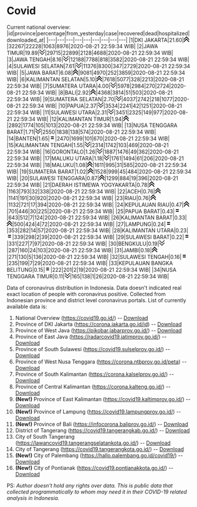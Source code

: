 # Covid
Current national overview:
|id|province|percentage|from_yesterday|case|recovered|dead|hospitalized|downloaded_at|
|---|---|---|---|---|---|---|---|---|
|1|DKI JAKARTA|21.60|![up](https://github.com/ariefrachmannn/covid/raw/master/img/rsz_img_186982.png)|32267|22228|1063|8976|2020-08-21 22:59:34 WIB|
|2|JAWA TIMUR|19.89|![down](https://github.com/ariefrachmannn/covid/raw/master/img/rsz_down.png)|29715|22899|2128|4688|2020-08-21 22:59:34 WIB|
|3|JAWA TENGAH|8.16|![down](https://github.com/ariefrachmannn/covid/raw/master/img/rsz_down.png)|12188|7788|818|3582|2020-08-21 22:59:34 WIB|
|4|SULAWESI SELATAN|7.61|![down](https://github.com/ariefrachmannn/covid/raw/master/img/rsz_down.png)|11376|8300|347|2729|2020-08-21 22:59:34 WIB|
|5|JAWA BARAT|6.08|![up](https://github.com/ariefrachmannn/covid/raw/master/img/rsz_img_186982.png)|9081|4970|252|3859|2020-08-21 22:59:34 WIB|
|6|KALIMANTAN SELATAN|5.10|![up](https://github.com/ariefrachmannn/covid/raw/master/img/rsz_img_186982.png)|7618|5077|328|2213|2020-08-21 22:59:34 WIB|
|7|SUMATERA UTARA|4.00|![down](https://github.com/ariefrachmannn/covid/raw/master/img/rsz_down.png)|5978|2984|270|2724|2020-08-21 22:59:34 WIB|
|8|BALI|2.92|![up](https://github.com/ariefrachmannn/covid/raw/master/img/rsz_img_186982.png)|4368|3814|51|503|2020-08-21 22:59:34 WIB|
|9|SUMATERA SELATAN|2.70|![down](https://github.com/ariefrachmannn/covid/raw/master/img/rsz_down.png)|4037|2742|218|1077|2020-08-21 22:59:34 WIB|
|10|PAPUA|2.37|![down](https://github.com/ariefrachmannn/covid/raw/master/img/rsz_down.png)|3534|2241|42|1251|2020-08-21 22:59:34 WIB|
|11|SULAWESI UTARA|2.31|![down](https://github.com/ariefrachmannn/covid/raw/master/img/rsz_down.png)|3451|2325|149|977|2020-08-21 22:59:34 WIB|
|12|KALIMANTAN TIMUR|1.94|![up](https://github.com/ariefrachmannn/covid/raw/master/img/rsz_img_186982.png)|2892|1774|105|1013|2020-08-21 22:59:34 WIB|
|13|NUSA TENGGARA BARAT|1.71|![down](https://github.com/ariefrachmannn/covid/raw/master/img/rsz_down.png)|2550|1838|138|574|2020-08-21 22:59:34 WIB|
|14|BANTEN|1.65|![equal](https://github.com/ariefrachmannn/covid/raw/master/img/rsz_equal.png)|2470|1699|101|670|2020-08-21 22:59:34 WIB|
|15|KALIMANTAN TENGAH|1.55|![down](https://github.com/ariefrachmannn/covid/raw/master/img/rsz_down.png)|2314|1742|103|469|2020-08-21 22:59:34 WIB|
|16|GORONTALO|1.26|![down](https://github.com/ariefrachmannn/covid/raw/master/img/rsz_down.png)|1887|1476|49|362|2020-08-21 22:59:34 WIB|
|17|MALUKU UTARA|1.18|![down](https://github.com/ariefrachmannn/covid/raw/master/img/rsz_down.png)|1761|1494|61|206|2020-08-21 22:59:34 WIB|
|18|MALUKU|1.08|![up](https://github.com/ariefrachmannn/covid/raw/master/img/rsz_img_186982.png)|1611|995|31|585|2020-08-21 22:59:34 WIB|
|19|SUMATERA BARAT|1.02|![up](https://github.com/ariefrachmannn/covid/raw/master/img/rsz_img_186982.png)|1528|999|45|484|2020-08-21 22:59:34 WIB|
|20|SULAWESI TENGGARA|0.87|![up](https://github.com/ariefrachmannn/covid/raw/master/img/rsz_img_186982.png)|1299|884|19|396|2020-08-21 22:59:34 WIB|
|21|DAERAH ISTIMEWA YOGYAKARTA|0.78|![up](https://github.com/ariefrachmannn/covid/raw/master/img/rsz_img_186982.png)|1163|793|32|338|2020-08-21 22:59:34 WIB|
|22|ACEH|0.76|![up](https://github.com/ariefrachmannn/covid/raw/master/img/rsz_img_186982.png)|1141|191|30|920|2020-08-21 22:59:34 WIB|
|23|RIAU|0.76|![up](https://github.com/ariefrachmannn/covid/raw/master/img/rsz_img_186982.png)|1132|721|17|394|2020-08-21 22:59:34 WIB|
|24|KEPULAUAN RIAU|0.47|![up](https://github.com/ariefrachmannn/covid/raw/master/img/rsz_img_186982.png)|701|446|30|225|2020-08-21 22:59:34 WIB|
|25|PAPUA BARAT|0.43|![equal](https://github.com/ariefrachmannn/covid/raw/master/img/rsz_equal.png)|643|512|7|124|2020-08-21 22:59:34 WIB|
|26|KALIMANTAN BARAT|0.33|![up](https://github.com/ariefrachmannn/covid/raw/master/img/rsz_img_186982.png)|500|424|4|72|2020-08-21 22:59:34 WIB|
|27|LAMPUNG|0.24|![equal](https://github.com/ariefrachmannn/covid/raw/master/img/rsz_equal.png)|353|282|14|57|2020-08-21 22:59:34 WIB|
|28|KALIMANTAN UTARA|0.23|![equal](https://github.com/ariefrachmannn/covid/raw/master/img/rsz_equal.png)|339|298|2|39|2020-08-21 22:59:34 WIB|
|29|SULAWESI BARAT|0.22|![equal](https://github.com/ariefrachmannn/covid/raw/master/img/rsz_equal.png)|331|227|7|97|2020-08-21 22:59:34 WIB|
|30|BENGKULU|0.19|![down](https://github.com/ariefrachmannn/covid/raw/master/img/rsz_down.png)|287|160|24|103|2020-08-21 22:59:34 WIB|
|31|JAMBI|0.18|![up](https://github.com/ariefrachmannn/covid/raw/master/img/rsz_img_186982.png)|271|130|5|136|2020-08-21 22:59:34 WIB|
|32|SULAWESI TENGAH|0.16|![equal](https://github.com/ariefrachmannn/covid/raw/master/img/rsz_equal.png)|235|199|7|29|2020-08-21 22:59:34 WIB|
|33|KEPULAUAN BANGKA BELITUNG|0.15|![equal](https://github.com/ariefrachmannn/covid/raw/master/img/rsz_equal.png)|222|201|2|19|2020-08-21 22:59:34 WIB|
|34|NUSA TENGGARA TIMUR|0.11|![down](https://github.com/ariefrachmannn/covid/raw/master/img/rsz_down.png)|165|138|1|26|2020-08-21 22:59:34 WIB|

Data of coronavirus distribution in Indonesia. Data doesn't indicated real exact location of people with coronavirus positive. Collected from Indonesian province and district level coronavirus portals. List of currently available data is:
1. National Overview (https://covid19.go.id/) -- [Download](https://www.dropbox.com/s/66ly270fw4y76fx/covid_nasional.csv?dl=0)
2. Province of DKI Jakarta (https://corona.jakarta.go.id/id) -- [Download](https://riwayat-file-covid-19-dki-jakarta-jakartagis.hub.arcgis.com/)
3. Province of West Java (https://pikobar.jabarprov.go.id/) -- [Download](https://www.dropbox.com/s/alg0zp60fylq6cn/covid_jabar.csv?dl=0)
4. Province of East Java (https://radarcovid19.jatimprov.go.id/) -- [Download](https://www.dropbox.com/sh/e7vtgcnl4ckbvr4/AADo9UMRDZvrhHn66qTHZOvNa?dl=0)
5. Province of South Sulawesi (https://covid19.sulselprov.go.id/) -- [Download](https://www.dropbox.com/s/z5ek23lwcztj7z7/covid_sulsel.csv?dl=0)
6. Province of West Nusa Tenggara (https://corona.ntbprov.go.id/peta) -- [Download](https://www.dropbox.com/s/4p2k93n42xx0c00/covid_ntb.csv?dl=0)
7. Province of South Kalimantan (https://corona.kalselprov.go.id/) -- [Download](https://www.dropbox.com/sh/7aa2kvz8lb04pzz/AADH1Oj5oFMw2mp-D3JStPRsa?dl=0)
8. Province of Central Kalimantan (https://corona.kalteng.go.id/) -- [Download](https://www.dropbox.com/s/9q01v5r3ys2ozk4/covid_kalteng.csv?dl=0)
9. **(New!)** Province of East Kalimantan (https://covid19.kaltimprov.go.id/) -- [Download](https://www.dropbox.com/sh/qhpxj532nm80goa/AAB6ek_fp1__ieTR0TFQpfIga?dl=0)
10. **(New!)** Province of Lampung (https://covid19.lampungprov.go.id/) -- [Download](https://www.dropbox.com/s/ecuew6oa9kzwqwx/covid_lampung.csv?dl=0)
11. **(New!)** Province of Bali (https://infocorona.baliprov.go.id/) -- [Download](https://www.dropbox.com/sh/iceiwun4ufttmiu/AAC7dSRMpfTjPI1Lfzw-LeCUa?dl=0)
12. District of Tangerang (https://covid19.tangerangkab.go.id/) -- [Download](https://www.dropbox.com/sh/yxovyy6sy5bnz4p/AACZzVHinisKmz8oQWyQJ3nua?dl=0)
13. City of South Tangerang (https://lawancovid19.tangerangselatankota.go.id/) -- [Download](https://www.dropbox.com/s/zlvxo4ivswdzmle/covid_tangsel.csv?dl=0)
14. City of Tangerang (https://covid19.tangerangkota.go.id/) -- [Download](https://www.dropbox.com/s/e53224kvdrpjzy0/covid_tangkot.csv?dl=0)
15. **(New!)** City of Palembang (https://hallo.palembang.go.id/covid19/) -- [Download](https://www.dropbox.com/sh/oj17bhwhlpjht9e/AABZEG-OiaSaFvikATDx6coEa?dl=0)
16. **(New!)** City of Pontianak (https://covid19.pontianakkota.go.id/) -- [Download](https://www.dropbox.com/sh/66if3y4ly51j4sh/AADQ-zwLGa7Kz4ZzJgDw2-3na?dl=0)

PS: *Author doesn't hold any rights over data. This is public data that collected programmatically to whom may need it in their COVID-19 related analysis in Indonesia.*
